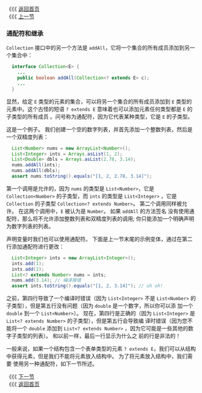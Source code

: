 《《《 [返回首页](../README.md)       <br/>
《《《 [上一节](01_Subtyping_and_the_Substitution_Principle.md)

### 通配符和继承

`Collection` 接口中的另一个方法是 `addAll`，它将一个集合的所有成员添加到另一个集合中：
  
```java
  interface Collection<E> {
    ...
    public boolean addAll(Collection<? extends E> c);
    ...
  }
```

显然，给定 `E` 类型的元素的集合，可以将另一个集合的所有成员添加到 `E` 类型的元素中。这个古怪的短语 `? extends E` 意味着也可以添加元素任何类型都是 
`E` 的子类型的所有成员 。问号称为通配符，因为它代表某种类型，它是 `E` 的子类型。

这是一个例子。 我们创建一个空的数字列表，并首先添加一个整数列表，然后是一个双精度列表：

```java
  List<Number> nums = new ArrayList<Number>();
  List<Integer> ints = Arrays.asList(1, 2);
  List<Double> dbls = Arrays.asList(2.78, 3.14);
  nums.addAll(ints);
  nums.addAll(dbls);
  assert nums.toString().equals("[1, 2, 2.78, 3.14]");
```

第一个调用是允许的，因为 `nums` 的类型是 `List<Number>`，它是 `Collection<Number>` 的子类型，而 `ints` 的类型是 `List<Integer>` ，它是
`Collection` 的子类型 `Collection<? extends Number>`。 第二个调用同样被允许。 在这两个调用中，`E` 被认为是 `Number`。 如果 `addAll` 的方法签名
没有使用通配符，那么将不允许添加整数列表和双精度列表的调用; 你只能添加一个明确声明为数字列表的列表。

声明变量时我们也可以使用通配符。 下面是上一节末尾的示例变体，通过在第二行添加通配符进行更改：

```java
  List<Integer> ints = new ArrayList<Integer>();
  ints.add(1);
  ints.add(2);
  List<? extends Number> nums = ints;
  nums.add(3.14); // 编译报错
  assert ints.toString().equals("[1, 2, 3.14]"); // uh oh!
```

之前，第四行导致了一个编译时错误（因为 `List<Integer>` 不是 `List<Number>` 的子类型），但是第五行没有问题（因为 `double` 是一个数字，所以你可以添
加一个 `double` 到一个 `List<Number>`）。 现在，第四行是正确的（因为 `List<Integer>` 是 `List<? extends Number>` 的子类型），但是第五行会导致编
译时错误（因为您不能将一个 `double` 添加到 `List<? extends Number>` ，因为它可能是一些其他的数字子类型的列表）。 和以前一样，最后一行显示为什么之
前的行是非法的！

一般来说，如果一个结构包含一个表单类型的元素 `? extends E`，我们可以从结构中获得元素，但是我们不能将元素放入结构中。 为了将元素放入结构中，我们需要
使用另一种通配符，如下一节所述。


《《《 [下一节](03_Wildcards_with_super.md)   <br/>
《《《 [返回首页](../README.md)
